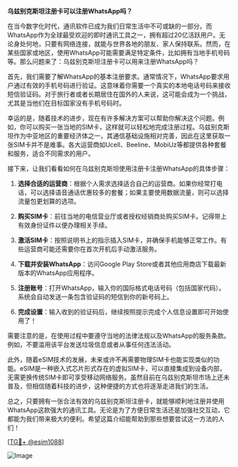 **乌兹别克斯坦注册卡可以注册WhatsApp吗？**

在当今数字化时代，通讯软件已成为我们日常生活中不可或缺的一部分。而WhatsApp作为全球最受欢迎的即时通讯工具之一，拥有超过20亿活跃用户。无论身处何地，只要有网络连接，就能与世界各地的朋友、家人保持联系。然而，在某些国家或地区，使用WhatsApp可能需要满足特定条件，比如拥有当地手机号码等。那么问题来了：乌兹别克斯坦注册卡可以用来注册WhatsApp吗？

首先，我们需要了解WhatsApp的基本注册要求。通常情况下，WhatsApp要求用户通过有效的手机号码进行验证。这意味着你需要一个真实的本地电话号码来接收短信验证码。对于旅行者或者长期居住在国外的人来说，这可能会成为一个挑战，尤其是当他们在目标国家没有手机号码时。

幸运的是，随着技术的进步，现在有许多解决方案可以帮助你解决这个问题。例如，你可以购买一张当地的SIM卡，这样就可以轻松地完成注册过程。乌兹别克斯坦作为中亚地区的重要经济体之一，其通信基础设施相对完善，因此在这里获取一张SIM卡并不是难事。各大运营商如Ucell、Beeline、MobiUz等都提供各种套餐和服务，适合不同需求的用户。

接下来，让我们看看如何在乌兹别克斯坦使用注册卡注册WhatsApp的具体步骤：

1. **选择合适的运营商**：根据个人需求选择适合自己的运营商。如果你经常打电话，可以选择语音通话优惠较多的套餐；如果主要使用数据流量，则可以选择流量包更划算的选项。
   
2. **购买SIM卡**：前往当地的电信营业厅或者授权经销商处购买SIM卡。记得带上有效身份证件以便办理相关手续。

3. **激活SIM卡**：按照说明书上的指示插入SIM卡，并确保手机能够正常工作。有些运营商可能还需要你在首次开机后手动激活服务。

4. **下载并安装WhatsApp**：访问Google Play Store或者其他应用商店下载最新版本的WhatsApp应用程序。

5. **注册账号**：打开WhatsApp，输入你的国际格式电话号码（包括国家代码）。系统会自动发送一条包含验证码的短信到你的新号码上。

6. **完成设置**：输入收到的验证码后，继续按照提示完成个人信息设置即可开始使用了！

需要注意的是，在使用过程中要遵守当地的法律法规以及WhatsApp的服务条款。例如，不要滥用该平台发送垃圾信息或者从事任何违法活动。

此外，随着eSIM技术的发展，未来或许不再需要物理SIM卡也能实现类似的功能。eSIM是一种嵌入式芯片形式存在的虚拟SIM卡，可以直接集成到设备内部，无需更换传统SIM卡即可享受移动网络服务。虽然目前在乌兹别克斯坦市场上还未普及，但相信随着科技的进步，这种便捷的方式也将逐渐走进我们的生活。

总之，只要拥有一张合法有效的乌兹别克斯坦注册卡，就能够顺利地注册并使用WhatsApp这款强大的通讯工具。无论是为了方便日常生活还是加强社交互动，它都能为我们带来极大的便利。希望这篇介绍能帮助到那些想要尝试这一方法的人们！

[[TG💪+ @esim1088](https://t.me/s/esim1088)]

![Image](https://i.postimg.cc/4NQfJmqS/Snipaste-2025-05-13-00-14-12.png)